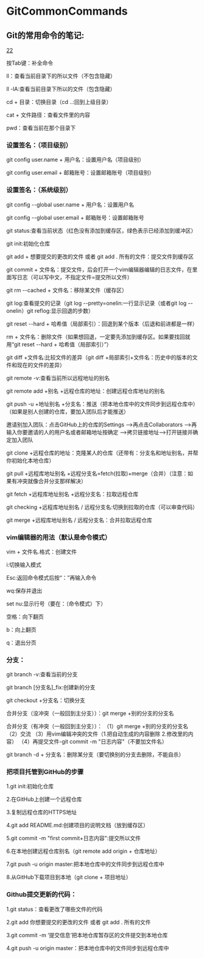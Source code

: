 # GitCommonCommands
## Git的常用命令的笔记:

[22](http://www.baidu.com/img/bdlogo.gif)

按Tab键：补全命令

ll：查看当前目录下的所以文件（不包含隐藏）

ll -lA:查看当前目录下所以的文件（包含隐藏）

cd + 目录：切换目录（cd ..:回到上级目录）

cat + 文件路径：查看文件里的内容

pwd：查看当前在那个目录下



### 设置签名：（项目级别）
git config user.name + 用户名：设置用户名（项目级别）

git config user.email + 邮箱账号：设置邮箱账号（项目级别）

### 设置签名：（系统级别）
git config --global user.name + 用户名：设置用户名

git config --global user.email + 邮箱账号：设置邮箱账号


git status:查看当前状态（红色没有添加到缓存区，绿色表示已经添加到缓冲区）

git init:初始化仓库

git add + 想要提交的更改的文件 或者 git add . 所有的文件：提交文件到缓存区

git commit + 文件名：提交文件，后会打开一个vim编辑器编辑的日志文件，在里面写日志（可以写中文，不指定文件=提交所以文件）

git rm --cached + 文件名：移除某文件（缓存区）

git log:查看提交的记录（git log --pretty=onelin:一行显示记录（或者git log --onelin）git reflog:显示回退的步数）

git reset --hard + 哈希值（局部索引）：回退到某个版本（后退和前进都是一样）

rm + 文件名：删除文件（如果想回退，一定要先添加到缓存区。如果要找回就用“git reset --hard + 哈希值（局部索引）”）

git diff +文件名:比较文件的差异（git diff +局部索引+文件名：历史中的版本的文件和现在的文件的差异）

git remote -v:查看当前所以远程地址的别名

git remote add +别名 +远程仓库的地址：创建远程仓库地址的别名

git push -u +地址别名 +分支名：推送（把本地仓库中的文件同步到远程仓库中）（如果是别人创建的仓库，要加入团队后才能推送）

邀请别加入团队：点击GitHub上的仓库的Settings -->再点击Collaborators -->再输入你要邀请的人的用户名或者邮箱地址按确定 -->拷贝链接地址-->打开链接并确定加入团队

git clone +远程仓库的地址：克隆某人的仓库（还带有：分支名和地址别名，并帮你初始化本地仓库）

git pull +远程库地址别名 +远程分支名=fetch(拉取)+merge（合并）（注意：如果有冲突就像合并分支那样解决）

git fetch +远程库地址别名 +远程分支名：拉取远程仓库

git checking +远程库地址别名 / 远程分支名:切换到拉取的仓库（可以审查代码）

git merge +远程库地址别名 / 远程分支名：合并拉取远程仓库




### vim编辑器的用法（默认是命令模式）

vim + 文件名.格式：创建文件

i:切换输入模式

Esc:返回命令模式后按“：”再输入命令

wq:保存并退出

set nu:显示行号（要在：（命令模式）下）

空格：向下翻页

b：向上翻页

q：退出分页




### 分支：
git branch -v:查看当前的分支

git branch [分支名]_fix:创建新的分支

git checkout +分支名：切换分支

合并分支（没冲突（一般回到主分支））：git merge +别的分支的分支名

合并分支（有冲突（一般回到主分支））：
  （1）git merge +别的分支的分支名
  （2）交流
  （3）用vim编辑冲突的文件（1.把自动生成的内容删除 2.修改里的内容）
  （4）再提交文件-git commit -m "日志内容"（不要加文件名）

git branch -d + 分支名：删除某分支（要切换别的分支去删除，不能自杀） 






### 把项目托管到GitHub的步骤
1.git init:初始化仓库

2.在GitHub上创建一个远程仓库

3.复制远程仓库的HTTPS地址

4.git add README.md:创建项目的说明文档（放到缓存区）

5.git commit -m "first commit+日志内容":提交所以文件

6.在本地创建远程仓库别名（git remote add origin + 仓库地址）

7.git push -u origin master:把本地仓库中的文件同步到远程仓库中

8.从GitHub下载项目到本地（git clone + 项目地址）

### Github提交更新的代码：
1.git status：查看更改了哪些文件的代码

2.git add 你想要提交的更改的文件 或者 git add . 所有的文件

3.git commit -m ‘提交信息’把本地仓库暂存区的文件提交到本地仓库

4.git push -u origin master：把本地仓库中的文件同步到远程仓库中

